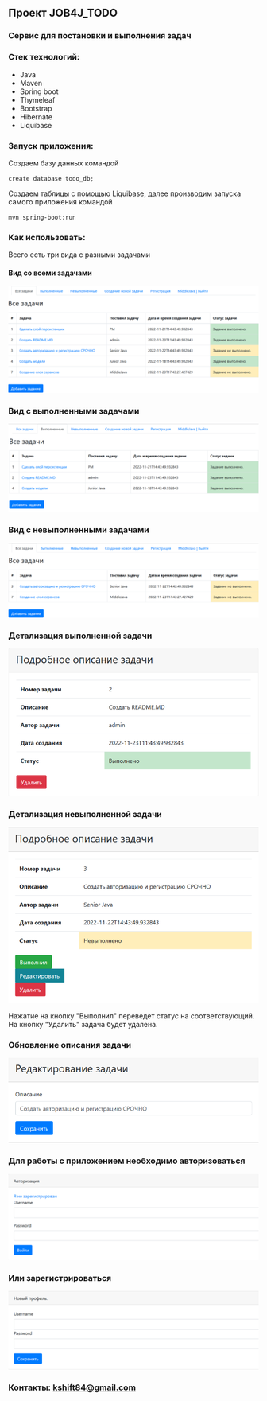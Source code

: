 ## Проект JOB4J_TODO
### Сервис для постановки и выполнения задач
### Стек технологий:
- Java
- Maven
- Spring boot 
- Thymeleaf
- Bootstrap
- Hibernate
- Liquibase

### Запуск приложения:

Создаем базу данных командой 
```shell
create database todo_db;
```

Создаем таблицы с помощью Liquibase, далее производим запуска самого приложения командой 
```shell
mvn spring-boot:run
```

### Как использовать:

Всего есть три вида с разными задачами

#### Вид со всеми задачами

![](image/all_tasks.png)

### Вид с выполненными задачами

![](image/comleted_tasks.png)

### Вид с невыполненными задачами

![](image/not_completed_tasks.png)

### Детализация выполненной задачи

![](image/detail_page.png)

### Детализация невыполненной задачи

![](image/detail_not_completed.png)

Нажатие на кнопку "Выполнил" переведет статус на соответствующий.
На кнопку "Удалить" задача будет удалена.

### Обновление описания задачи

![](image/update.png)

### Для работы с приложением необходимо авторизоваться

![](image/login_page.png)

### Или зарегистрироваться

![](image/registration_page.png)

### Контакты: kshift84@gmail.com